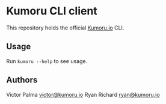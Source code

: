 # Kumoru CLI client

This repository holds the official [Kumoru.io](kumoru.io) CLI.

## Usage

Run `kumoru --help` to see usage.

## Authors
Victor Palma <victor@kumoru.io>
Ryan Richard <ryan@kumoru.io>
